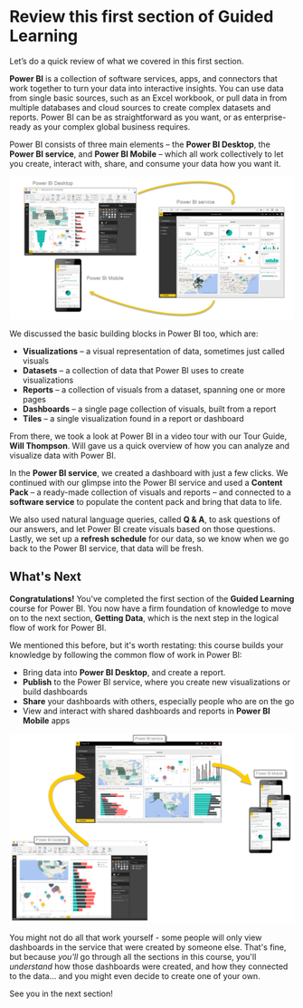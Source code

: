 <properties
   pageTitle="Review and What's Next"
   description="Review what you learned in this introduction to Power BI"
   services="powerbi"
   documentationCenter=""
   authors="davidiseminger"
   manager="mblythe"
   backup=""
   editor=""
   tags=""
   qualityFocus="no"
   qualityDate=""
   featuredVideoId=""
   courseDuration="5m"/>

<tags
   ms.service="powerbi"
   ms.devlang="NA"
   ms.topic="get-started-article"
   ms.tgt_pltfrm="NA"
   ms.workload="powerbi"
   ms.date="12/01/2016"
   ms.author="davidi"/>

# Review this first section of Guided Learning

Let’s do a quick review of what we covered in this first section.

**Power BI** is a collection of software services, apps, and connectors that work together to turn your data into interactive insights. You can use data from single basic sources, such as an Excel workbook, or pull data in from multiple databases and cloud sources to create complex datasets and reports. Power BI can be as straightforward as you want, or as enterprise-ready as your complex global business requires.

Power BI consists of three main elements – the **Power BI Desktop**, the **Power BI service**, and **Power BI Mobile** – which all work collectively to let you create, interact with, share, and consume your data how you want it.

![](media/powerbi-learning-0-4-summary-of-intro-to-power-bi/c0a4_1.png)

We discussed the basic building blocks in Power BI too, which are:

-   **Visualizations** – a visual representation of data, sometimes just called visuals
-   **Datasets** – a collection of data that Power BI uses to create visualizations
-   **Reports** – a collection of visuals from a dataset, spanning one or more pages
-   **Dashboards** – a single page collection of visuals, built from a report
-   **Tiles** – a single visualization found in a report or dashboard

From there, we took a look at Power BI in a video tour with our Tour Guide, **Will Thompson**. Will gave us a quick overview of how you can analyze and visualize data with Power BI.

<!---
In **Power BI Desktop**, we connected to a basic Excel file, created visualizations, then published those visualizations to the service. Even if you use Power BI only with your Excel workbooks, you can gain amazing visual insights with those Excel workbooks, and both interact and share it in ways never before possible.
-->
In the **Power BI service**, we created a dashboard with just a few clicks. We continued with our glimpse into the Power BI service and used a **Content Pack** – a ready-made collection of visuals and reports – and connected to a **software service** to populate the content pack and bring that data to life.

We also used natural language queries, called **Q & A**, to ask questions of our answers, and let Power BI create visuals based on those questions. Lastly, we set up a **refresh schedule** for our data, so we know when we go back to the Power BI service, that data will be fresh.

## What's Next

**Congratulations!** You've completed the first section of the **Guided Learning** course for Power BI. You now have a firm foundation of knowledge to move on to the next section, **Getting Data**, which is the next step in the logical flow of work for Power BI.

We mentioned this before, but it's worth restating: this course builds your knowledge by following the common flow of work in Power BI:

-   Bring data into **Power BI Desktop**, and create a report.
-   **Publish** to the Power BI service, where you create new visualizations or build dashboards
-   **Share** your dashboards with others, especially people who are on the go
-   View and interact with shared dashboards and reports in **Power BI Mobile** apps

![](media/powerbi-learning-0-1-intro-using-power-bi/c0a1_1.png)

You might not do all that work yourself - some people will only view dashboards in the service that were created by someone else. That's fine, but because *you'll* go through all the sections in this course, you'll *understand* how those dashboards were created, and how they connected to the data... and you might even decide to create one of your own.

See you in the next section!
